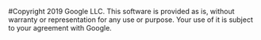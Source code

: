 #Copyright 2019 Google LLC. This software is provided as is, without warranty or representation for any use or purpose. Your use of it is subject to your agreement with Google.
